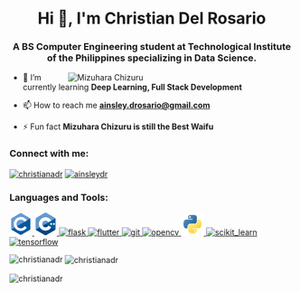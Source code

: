 <h1 align="center">Hi 👋, I'm Christian Del Rosario</h1>
<h3 align="center">A BS Computer Engineering student at Technological Institute of the Philippines specializing in Data Science.</h3>

<img align="right" alt="Mizuhara Chizuru" width="400" src="https://media.tenor.com/OJ7dWLRs3JAAAAAC/mizuhara-chizuru.gif"/>

- 🌱 I’m currently learning **Deep Learning, Full Stack Development**

- 📫 How to reach me **ainsley.drosario@gmail.com**

- ⚡ Fun fact **Mizuhara Chizuru is still the Best Waifu**

<h3 align="left">Connect with me:</h3>
<p align="left">
<a href="https://linkedin.com/in/christianadr" target="blank"><img align="center" src="https://raw.githubusercontent.com/rahuldkjain/github-profile-readme-generator/master/src/images/icons/Social/linked-in-alt.svg" alt="christianadr" height="30" width="40" /></a>
<a href="https://fb.com/ainsleydr" target="blank"><img align="center" src="https://raw.githubusercontent.com/rahuldkjain/github-profile-readme-generator/master/src/images/icons/Social/facebook.svg" alt="ainsleydr" height="30" width="40" /></a>
</p>

<h3 align="left">Languages and Tools:</h3>
<p align="left"> <a href="https://www.cprogramming.com/" target="_blank" rel="noreferrer"> <img src="https://raw.githubusercontent.com/devicons/devicon/master/icons/c/c-original.svg" alt="c" width="40" height="40"/> </a> <a href="https://www.w3schools.com/cpp/" target="_blank" rel="noreferrer"> <img src="https://raw.githubusercontent.com/devicons/devicon/master/icons/cplusplus/cplusplus-original.svg" alt="cplusplus" width="40" height="40"/> </a> <a href="https://flask.palletsprojects.com/" target="_blank" rel="noreferrer"> <img src="https://www.vectorlogo.zone/logos/pocoo_flask/pocoo_flask-icon.svg" alt="flask" width="40" height="40"/> </a> <a href="https://flutter.dev" target="_blank" rel="noreferrer"> <img src="https://www.vectorlogo.zone/logos/flutterio/flutterio-icon.svg" alt="flutter" width="40" height="40"/> </a> <a href="https://git-scm.com/" target="_blank" rel="noreferrer"> <img src="https://www.vectorlogo.zone/logos/git-scm/git-scm-icon.svg" alt="git" width="40" height="40"/> </a> <a href="https://opencv.org/" target="_blank" rel="noreferrer"> <img src="https://www.vectorlogo.zone/logos/opencv/opencv-icon.svg" alt="opencv" width="40" height="40"/> </a> <a href="https://www.python.org" target="_blank" rel="noreferrer"> <img src="https://raw.githubusercontent.com/devicons/devicon/master/icons/python/python-original.svg" alt="python" width="40" height="40"/> </a> <a href="https://scikit-learn.org/" target="_blank" rel="noreferrer"> <img src="https://upload.wikimedia.org/wikipedia/commons/0/05/Scikit_learn_logo_small.svg" alt="scikit_learn" width="40" height="40"/> </a> <a href="https://www.tensorflow.org" target="_blank" rel="noreferrer"> <img src="https://www.vectorlogo.zone/logos/tensorflow/tensorflow-icon.svg" alt="tensorflow" width="40" height="40"/> </a> </p>

<p><img align="left" src="https://github-readme-stats.vercel.app/api/top-langs?username=christianadr&show_icons=true&locale=en&layout=compact" alt="christianadr" /></p>

<p>&nbsp;<img align="center" src="https://github-readme-stats.vercel.app/api?username=christianadr&show_icons=true&locale=en" alt="christianadr" /></p>

<p><img align="center" src="https://github-readme-streak-stats.herokuapp.com/?user=christianadr&" alt="christianadr" /></p>
